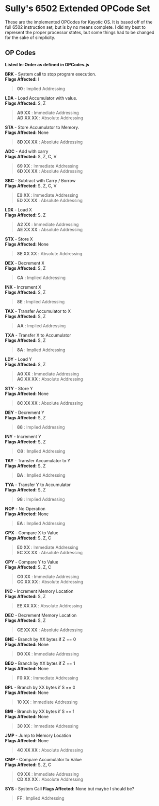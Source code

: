 Sully's 6502 Extended OPCode Set
=================================
These are the implemented OPCodes for Kayotic OS.  It is based off of the full 6502 instruction set, but is by no means complete.  I did my best to represent the proper processor states, but some things had to be changed for the sake of simplicity.

OP Codes
--------
__Listed In-Order as defined in OPCodes.js__

__BRK__ - System call to stop program execution.  
__Flags Affected:__ I
> __00__ : Implied Addressing  


__LDA__ - Load Accumulator with value.  
__Flags Affected:__ S, Z
> __A9 XX__ : Immediate Addressing  
> __AD XX XX__ : Absolute Addressing  


__STA__ - Store Accumulator to Memory.  
__Flags Affected:__ None
> __8D XX XX__ : Absolute Addressing


__ADC__ - Add with carry  
__Flags Affected:__ S, Z, C, V  
> __69 XX__ : Immediate Addressing  
> __6D XX XX__ : Absolute Addressing


__SBC__ - Subtract with Carry / Borrow  
__Flags Affected:__ S, Z, C, V  
> __E9 XX__ : Immediate Addressing  
> __ED XX XX__ : Absolute Addressing


__LDX__ - Load X  
__Flags Affected:__ S, Z
> __A2 XX__ : Immediate Addressing  
> __AE XX XX__ : Absolute Addressing  


__STX__ - Store X  
__Flags Affected:__ None  
> __8E XX XX__ : Absolute Addressing  


__DEX__ - Decrement X  
__Flags Affected:__ S, Z  
> __CA__ : Implied Addressing  


__INX__ - Increment X  
__Flags Affected:__ S, Z  
> __8E__ : Implied Addressing  


__TAX__ - Transfer Accumulator to X  
__Flags Affected:__ S, Z  
> __AA__ : Implied Addressing


__TXA__ - Transfer X to Accumulator  
__Flags Affected:__ S, Z  
> __8A__ : Implied Addressing  


__LDY__ - Load Y  
__Flags Affected:__ S, Z
> __A0 XX__ : Immediate Addressing  
> __AC XX XX__ : Absolute Addressing  


__STY__ - Store Y  
__Flags Affected:__ None  
> __8C XX XX__ : Absolute Addressing  


__DEY__ - Decrement Y  
__Flags Affected:__ S, Z  
> __88__ : Implied Addressing  


__INY__ - Increment Y  
__Flags Affected:__ S, Z  
> __C8__ : Implied Addressing


__TAY__ - Transfer Accumulator to Y  
__Flags Affected:__ S, Z  
> __BA__ : Implied Addressing


__TYA__ - Transfer Y to Accumulator  
__Flags Affected:__ S, Z  
> __98__ : Implied Addressing  


__NOP__ - No Operation  
__Flags Affected:__ None  
> __EA__ : Implied Addressing  


__CPX__ - Compare X to Value  
__Flags Affected:__ S, Z, C
> __E0 XX__ : Immediate Addressing  
> __EC XX XX__ : Absolute Addressing  


__CPY__ - Compare Y to Value  
__Flags Affected:__ S, Z, C
> __C0 XX__ : Immediate Addressing  
> __CC XX XX__ : Absolute Addressing  


__INC__ - Increment Memory Location  
__Flags Affected:__ S, Z  
> __EE XX XX__ : Absolute Addressing


__DEC__ - Decrement Memory Location  
__Flags Affected:__ S, Z  
> __CE XX XX__ : Absolute Addressing  


__BNE__ - Branch by XX bytes if Z == 0  
__Flags Affected:__ None  
> __D0 XX__ : Immediate Addressing  


__BEQ__ - Branch by XX bytes if Z == 1  
__Flags Affected:__ None  
> __F0 XX__ : Immediate Addressing  


__BPL__ - Branch by XX bytes if S == 0  
__Flags Affected:__ None  
> __10 XX__ : Immediate Addressing  


__BMI__ - Branch by XX bytes if S == 1  
__Flags Affected:__ None  
> __30 XX__ : Immediate Addressing


__JMP__ - Jump to Memory Location  
__Flags Affected:__ None  
> __4C XX XX__ : Absolute Addressing  


__CMP__ - Compare Accumulator to Value  
__Flags Affected:__ S, Z, C  
> __C9 XX__ : Immediate Addressing  
> __CD XX XX__ : Absolute Addressing  


__SYS__ - System Call
__Flags Affected:__ None but maybe I should be?
> __FF__ : Implied Addressing